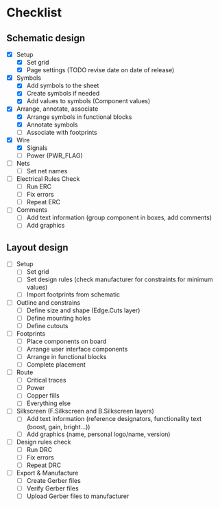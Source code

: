 # Checklist

## Schematic design

- [x] Setup
    - [x] Set grid
    - [x] Page settings (TODO revise date on date of release)
- [x] Symbols
    - [x] Add symbols to the sheet
    - [x] Create symbols if needed
    - [x] Add values to symbols (Component values)
- [x] Arrange, annotate, associate
    - [x] Arrange symbols in functional blocks
    - [x] Annotate symbols
    - [ ] Associate with footprints
- [x] Wire
    - [x] Signals
    - [ ] Power (PWR_FLAG)
- [ ] Nets
    - [ ] Set net names
- [ ] Electrical Rules Check
    - [ ] Run ERC
    - [ ] Fix errors
    - [ ] Repeat ERC
- [ ] Comments
    - [ ] Add text information (group component in boxes, add comments)
    - [ ] Add graphics

## Layout design

- [ ] Setup
    - [ ] Set grid
    - [ ] Set design rules (check manufacturer for constraints for minimum values)
    - [ ] Import footprints from schematic
- [ ] Outline and constrains
    - [ ] Define size and shape (Edge.Cuts layer)
    - [ ] Define mounting holes
    - [ ] Define cutouts
- [ ] Footprints
    - [ ] Place components on board
    - [ ] Arrange user interface components
    - [ ] Arrange in functional blocks
    - [ ] Complete placement
- [ ] Route
    - [ ] Critical traces
    - [ ] Power
    - [ ] Copper fills
    - [ ] Everything else
- [ ] Silkscreen (F.Silkscreen and B.Silkscreen layers)
    - [ ] Add text information (reference designators, functionality text (boost, gain, bright...))
    - [ ] Add graphics (name, personal logo/name, version)
- [ ] Design rules check
    - [ ] Run DRC
    - [ ] Fix errors
    - [ ] Repeat DRC
- [ ] Export & Manufacture
    - [ ] Create Gerber files
    - [ ] Verify Gerber files
    - [ ] Upload Gerber files to manufacturer